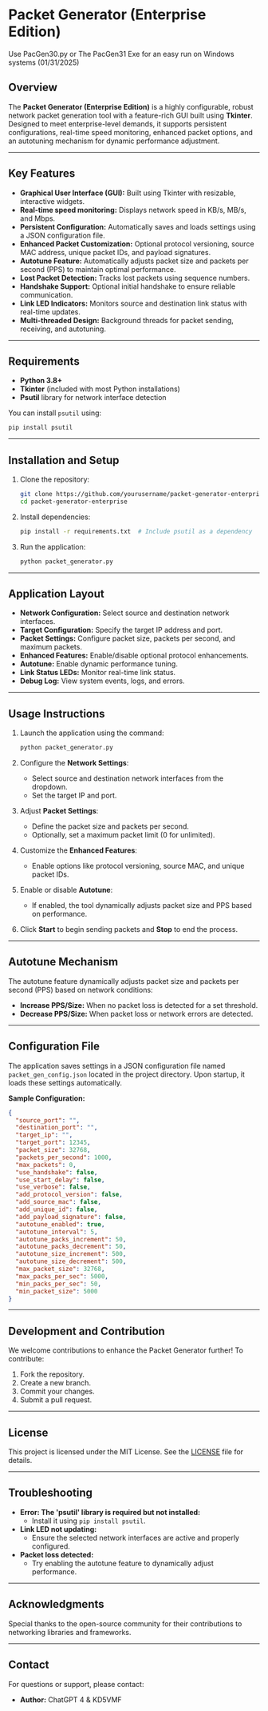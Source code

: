# Packet Generator (Enterprise Edition)

Use PacGen30.py or The PacGen31 Exe for an easy run on Windows systems (01/31/2025)

## Overview
The **Packet Generator (Enterprise Edition)** is a highly configurable, robust network packet generation tool with a feature-rich GUI built using **Tkinter**. Designed to meet enterprise-level demands, it supports persistent configurations, real-time speed monitoring, enhanced packet options, and an autotuning mechanism for dynamic performance adjustment.

---

## Key Features

- **Graphical User Interface (GUI):** Built using Tkinter with resizable, interactive widgets.
- **Real-time speed monitoring:** Displays network speed in KB/s, MB/s, and Mbps.
- **Persistent Configuration:** Automatically saves and loads settings using a JSON configuration file.
- **Enhanced Packet Customization:** Optional protocol versioning, source MAC address, unique packet IDs, and payload signatures.
- **Autotune Feature:** Automatically adjusts packet size and packets per second (PPS) to maintain optimal performance.
- **Lost Packet Detection:** Tracks lost packets using sequence numbers.
- **Handshake Support:** Optional initial handshake to ensure reliable communication.
- **Link LED Indicators:** Monitors source and destination link status with real-time updates.
- **Multi-threaded Design:** Background threads for packet sending, receiving, and autotuning.

---

## Requirements

- **Python 3.8+**
- **Tkinter** (included with most Python installations)
- **Psutil** library for network interface detection

You can install `psutil` using:

```bash
pip install psutil
```

---

## Installation and Setup

1. Clone the repository:
   ```bash
   git clone https://github.com/yourusername/packet-generator-enterprise.git
   cd packet-generator-enterprise
   ```

2. Install dependencies:
   ```bash
   pip install -r requirements.txt  # Include psutil as a dependency
   ```

3. Run the application:
   ```bash
   python packet_generator.py
   ```

---

## Application Layout

- **Network Configuration:** Select source and destination network interfaces.
- **Target Configuration:** Specify the target IP address and port.
- **Packet Settings:** Configure packet size, packets per second, and maximum packets.
- **Enhanced Features:** Enable/disable optional protocol enhancements.
- **Autotune:** Enable dynamic performance tuning.
- **Link Status LEDs:** Monitor real-time link status.
- **Debug Log:** View system events, logs, and errors.

---

## Usage Instructions

1. Launch the application using the command:
   ```bash
   python packet_generator.py
   ```

2. Configure the **Network Settings**:
   - Select source and destination network interfaces from the dropdown.
   - Set the target IP and port.

3. Adjust **Packet Settings**:
   - Define the packet size and packets per second.
   - Optionally, set a maximum packet limit (0 for unlimited).

4. Customize the **Enhanced Features**:
   - Enable options like protocol versioning, source MAC, and unique packet IDs.

5. Enable or disable **Autotune**:
   - If enabled, the tool dynamically adjusts packet size and PPS based on performance.

6. Click **Start** to begin sending packets and **Stop** to end the process.

---

## Autotune Mechanism

The autotune feature dynamically adjusts packet size and packets per second (PPS) based on network conditions:

- **Increase PPS/Size:** When no packet loss is detected for a set threshold.
- **Decrease PPS/Size:** When packet loss or network errors are detected.

---

## Configuration File

The application saves settings in a JSON configuration file named `packet_gen_config.json` located in the project directory. Upon startup, it loads these settings automatically.

**Sample Configuration:**
```json
{
  "source_port": "",
  "destination_port": "",
  "target_ip": "",
  "target_port": 12345,
  "packet_size": 32768,
  "packets_per_second": 1000,
  "max_packets": 0,
  "use_handshake": false,
  "use_start_delay": false,
  "use_verbose": false,
  "add_protocol_version": false,
  "add_source_mac": false,
  "add_unique_id": false,
  "add_payload_signature": false,
  "autotune_enabled": true,
  "autotune_interval": 5,
  "autotune_packs_increment": 50,
  "autotune_packs_decrement": 50,
  "autotune_size_increment": 500,
  "autotune_size_decrement": 500,
  "max_packet_size": 32768,
  "max_packs_per_sec": 5000,
  "min_packs_per_sec": 50,
  "min_packet_size": 5000
}
```

---

## Development and Contribution

We welcome contributions to enhance the Packet Generator further! To contribute:

1. Fork the repository.
2. Create a new branch.
3. Commit your changes.
4. Submit a pull request.

---

## License

This project is licensed under the MIT License. See the [LICENSE](LICENSE) file for details.

---

## Troubleshooting

- **Error: The 'psutil' library is required but not installed:**
  - Install it using `pip install psutil`.
- **Link LED not updating:**
  - Ensure the selected network interfaces are active and properly configured.
- **Packet loss detected:**
  - Try enabling the autotune feature to dynamically adjust performance.


---

## Acknowledgments

Special thanks to the open-source community for their contributions to networking libraries and frameworks.

---

## Contact

For questions or support, please contact:

- **Author:** ChatGPT 4 & KD5VMF 
